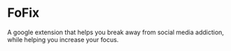 # FoFix
A google extension that helps you break away from social media addiction, while helping you increase your focus.
